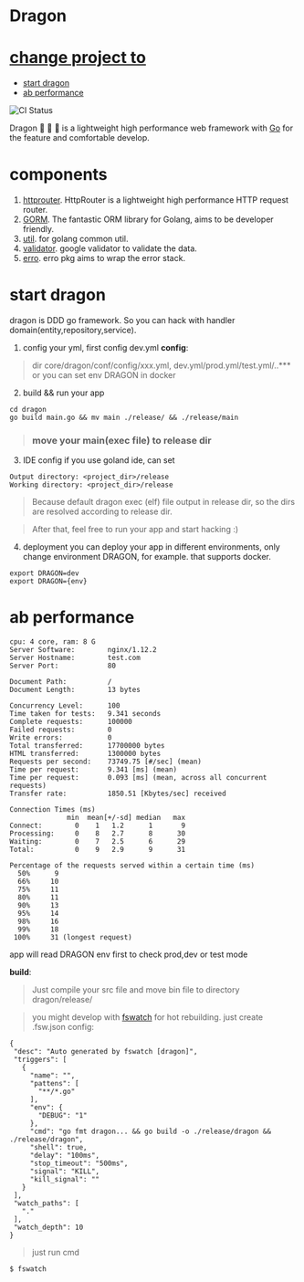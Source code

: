 # Dragon
# [change project to](https://github.com/go-dragon/dragon)
<!-- MarkdownTOC autolink=true autoanchor=true-->

- [start dragon](#start-dragon)
- [ab performance](#ab-performance)

<!-- /MarkdownTOC -->



![CI Status](https://travis-ci.org/azerothyang/dragon.svg?branch=master)

 Dragon 🐲 🐲 🐲  is a lightweight high performance web framework with [Go](https://golang.org/) for the feature and comfortable develop.
 
# components 
1. [httprouter](https://github.com/julienschmidt/httprouter). HttpRouter is a lightweight high performance HTTP request router.
2. [GORM](https://github.com/jinzhu/gorm). The fantastic ORM library for Golang, aims to be developer friendly.
3. [util](https://pkg.go.dev/github.com/go-dragon/util). for golang common util.
4. [validator](https://pkg.go.dev/github.com/go-playground/validator/v10). google validator to validate the data.
5. [erro](https://pkg.go.dev/github.com/go-dragon/erro). erro pkg aims to wrap the error stack.

# start dragon
 dragon is DDD go framework. So you can hack with handler domain(entity,repository,service).

1. config your yml, first config dev.yml
 __config__:
 > dir core/dragon/conf/config/xxx.yml,  dev.yml/prod.yml/test.yml/..***
 > or you can set env DRAGON in docker

2. build && run your app
```
cd dragon
go build main.go && mv main ./release/ && ./release/main
```
> ### move your main(exec file) to release dir

3. IDE config
if you use goland ide, can set
```
Output directory: <project_dir>/release
Working directory: <project_dir>/release
```
>Because default dragon exec (elf) file output in release dir, so the dirs are resolved according to release dir.

>After that, feel free to run your app and start hacking :)
 
4. deployment
you can deploy your app in different environments, only change environment DRAGON, for example. that supports docker.
```
export DRAGON=dev
export DRAGON={env}
```


# ab performance
 ``` 
 cpu: 4 core, ram: 8 G
 Server Software:        nginx/1.12.2
 Server Hostname:        test.com
 Server Port:            80
 
 Document Path:          /
 Document Length:        13 bytes
 
 Concurrency Level:      100
 Time taken for tests:   9.341 seconds
 Complete requests:      100000
 Failed requests:        0
 Write errors:           0
 Total transferred:      17700000 bytes
 HTML transferred:       1300000 bytes
 Requests per second:    73749.75 [#/sec] (mean)
 Time per request:       9.341 [ms] (mean)
 Time per request:       0.093 [ms] (mean, across all concurrent requests)
 Transfer rate:          1850.51 [Kbytes/sec] received
 
 Connection Times (ms)
               min  mean[+/-sd] median   max
 Connect:        0    1   1.2      1       9
 Processing:     0    8   2.7      8      30
 Waiting:        0    7   2.5      6      29
 Total:          0    9   2.9      9      31
 
 Percentage of the requests served within a certain time (ms)
   50%      9
   66%     10
   75%     11
   80%     11
   90%     13
   95%     14
   98%     16
   99%     18
  100%     31 (longest request)

 ```

app will read DRAGON env first to check prod,dev or test mode

__build__:
>Just compile your src file and move bin file to directory dragon/release/

>you might develop with [fswatch](https://github.com/codeskyblue/fswatch) for hot rebuilding.
just create .fsw.json config:
 ```
{
  "desc": "Auto generated by fswatch [dragon]",
  "triggers": [
    {
      "name": "",
      "pattens": [
        "**/*.go"
      ],
      "env": {
        "DEBUG": "1"
      },
      "cmd": "go fmt dragon... && go build -o ./release/dragon && ./release/dragon",
      "shell": true,
      "delay": "100ms",
      "stop_timeout": "500ms",
      "signal": "KILL",
      "kill_signal": ""
    }
  ],
  "watch_paths": [
    "."
  ],
  "watch_depth": 10
}
 
 ```
> just run cmd
 ```
 $ fswatch
 ```

